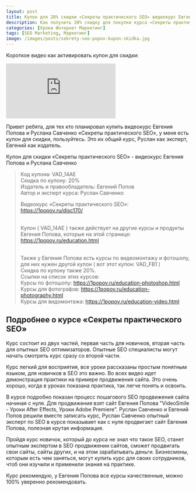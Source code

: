 ```yaml
---
layout: post
title: Купон для 20% скидки «Секреты практического SEO» видеокурс Евгения Попова
description: Как получить 20% скидку для покупки курса «Секреты практического SEO»
categories: [Уроки Интернет Маркетинг]
tags: [SEO Marketing, Маркетинг]
image: /images/posts/sekrety-seo-popov-kupon-skidka.jpg
---
```

Короткое видео как активировать купон для скидки:
<div class="yt-video-container-1">
    <iframe src="https://www.youtube.com/embed/AqVM4B6EEcg?rel=0" frameborder="0" allowfullscreen></iframe>
</div>

Привет ребята, для тех кто планировал купить видеокурс Евгения Попова и Руслана Савченко «Секреты практического SEO», у меня есть купон для скидки, пользуйтесь. Это их общий курс, Руслан как эксперт, Евгений как издатель.

Купон для скидки «Секреты практического SEO» - видеокурс Евгения Попова и Руслана Савченко
<blockquote>
Код купона: VAD_14AE <br>
Скидка по купону: 20% <br>
Издатель и правообладатель: Евгений Попов <br>
Автор и эксперт курса: Руслан Савченко <br>

Видеокурс «Секреты практического SEO»:  <br>
<a href="https://1popov.ru/disc170/" rel="nofollow" target="_blank">https://1popov.ru/disc170/</a>  <br>  <br>

Купон ( VAD_14AE ) также действует на  другие курсы и продукты Евгения Попова,
которые на этой странице: <a href="https://1popov.ru/education.html" rel="nofollow" target="_blank">https://1popov.ru/education.html</a>  <br>  <br>

Также у Евгения Попова есть курсы по видеомонтажу и фотошопу, для них нужен другой купон ( вот этот купон:  VAD_FB1 )  <br>
Скидка по купону также 20%.  <br>
Ссылки на список этих курсов:  <br>
Курсы по фотошопу: <a href="https://1popov.ru/education-photoshop.html" rel="nofollow" target="_blank">https://1popov.ru/education-photoshop.html</a>  <br>
Курсы для фотографов: <a href="https://1popov.ru/education-photography.html" rel="nofollow" target="_blank">https://1popov.ru/education-photography.html</a>  <br>
Курсы для видомонтажа: <a href="https://1popov.ru/education-video.html" rel="nofollow" target="_blank">https://1popov.ru/education-video.html</a>  <br>

</blockquote>

<h2>Подробнее о курсе «Секреты практического SEO» </h2>

Курс состоит из двух частей, первая часть для новичков, вторая часть для опытных SEO оптимизаторов. Опытные SEO специалисты могут начать смотреть курс сразу со второй части.

Курс легкий для восприятия, все уроки рассказаны простым понятным языком, для новичков в SEO это важно. Во всех видео идет демонстрация практики на примере продвижения сайта. Это очень хорошо, когда в уроках показана практика, так легче понять и освоить.

В курсе подробно показан процесс пошагового SEO продвижения сайта начиная с нуля. Для продвижения взят сайт Евгения Попова "VideoSmile - Уроки After Effects, Уроки Adobe Premiere". Руслан Савченко и Евгений Попов решили вместе записать курс, Руслан Савченко опытный эксперт по SEO в курсе показывает как с нуля продвигает сайт Евгения Попова, полезная крутая информация.

Пройдя курс новичок, который до курса не знал что такое SEO, станет опытным экспертом в SEO продвижении сайтов, сможет продвигать свои сайты, сайты других, и на этом зарабатывать деньги. Бизнесмены, которым есть чем заняться, могут купить курс для своих сотрудников, чтоб они изучили и применили знания на практике.

Курс рекомендую, у Евгения Попова все курсы качественные, можно 100% уверенно рекомендовать.
